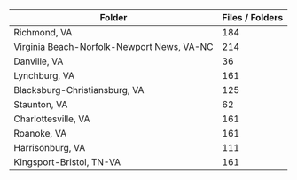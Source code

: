 | Folder                                     |   Files / Folders |
|--------------------------------------------|-------------------|
| Richmond, VA                               |               184 |
| Virginia Beach-Norfolk-Newport News, VA-NC |               214 |
| Danville, VA                               |                36 |
| Lynchburg, VA                              |               161 |
| Blacksburg-Christiansburg, VA              |               125 |
| Staunton, VA                               |                62 |
| Charlottesville, VA                        |               161 |
| Roanoke, VA                                |               161 |
| Harrisonburg, VA                           |               111 |
| Kingsport-Bristol, TN-VA                   |               161 |